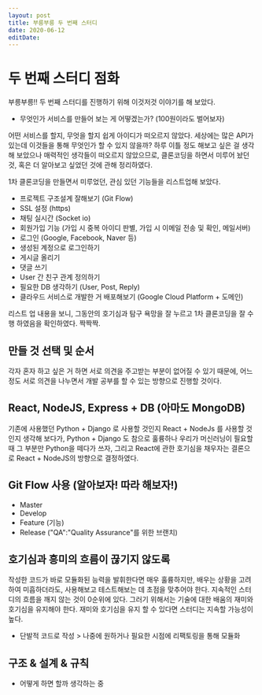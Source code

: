 ```yaml
---
layout: post
title: 부릉부릉 두 번째 스터디
date: 2020-06-12
editDate:
---
```


# 두 번째 스터디 점화

부릉부릉!!
두 번째 스터디를 진행하기 위해 이것저것 이야기를 해 보았다.
- 무엇인가 서비스를 만들어 보는 게 어떻겠는가? (100원이라도 벌어보자)

어떤 서비스를 할지, 무엇을 할지 쉽게 아이디가 떠오르지 않았다. 세상에는 많은 API가 있는데 이것들을 통해 무엇인가 할 수 있지 않을까? 하루 이틀 정도 해보고 싶은 걸 생각해 보았으나 매력적인 생각들이 떠오르지 않았으므로, 클론코딩을 하면서 미루어 놨던 것, 혹은 더 알아보고 싶었던 것에 관해 정리하였다.

1차 클론코딩을 만들면서 미루었던, 관심 있던 기능들을 리스트업해 보았다.
- 프로젝트 구조설계 잘해보기 (Git Flow)
- SSL 설정 (https)
- 채팅 실시간 (Socket io)
- 회원가입 기능 (가입 시 중복 아이디 판별, 가입 시 이메일 전송 및 확인, 메일서버)
- 로그인 (Google, Facebook, Naver 등)
- 생성된 계정으로 로그인하기
- 게시글 올리기
- 댓글 쓰기
- User 간 친구 관계 정의하기
- 필요한 DB 생각하기 (User, Post, Reply)
- 클라우드 서비스로 개발한 거 배포해보기 (Google Cloud Platform + 도메인)


리스트 업 내용을 보니, 그동안의 호기심과 탐구 욕망을 잘 누르고 1차 클론코딩을 잘 수행 하였음을 확인하였다. 짝짝짝.

## 만들 것 선택 및 순서
각자 혼자 하고 싶은 거 하면 서로 의견을 주고받는 부분이 없어질 수 있기 때문에, 어느 정도 서로 의견을 나누면서 개발 공부를 할 수 있는 방향으로 진행할 것이다.

## React, NodeJS, Express + DB (아마도 MongoDB)
기존에 사용했던 Python + Django 로 사용할 것인지 React + NodeJs 를 사용할 것인지 생각해 보다가, Python + Django 도 참으로 훌륭하나 우리가 머신러닝이 필요할 때 그 부분만 Python을 떼다가 쓰자, 그리고 React에 관한 호기심을 채우자는 결론으로 React + NodeJS의 방향으로 결정하였다.

## Git Flow 사용 (알아보자! 따라 해보자!)
- Master
- Develop
- Feature (기능)
- Release ("QA":"Quality Assurance"를 위한 브랜치)


## 호기심과 흥미의 흐름이 끊기지 않도록
작성한 코드가 바로 모듈화된 능력을 발휘한다면 매우 훌륭하지만, 배우는 상황을 고려하여 미흡하더라도,
사용해보고 테스트해보는 데 초점을 맞추어야 한다. 지속적인 스터디의 흐름을 깨지 않는 것이 0순위에 있다. 그러기 위해서는 기술에 대한 배움의 재미와 호기심을 유지해야 한다. 재미와 호기심을 유지 할 수 있다면 스터디는 지속할 가능성이 높다.

- 단발적 코드로 작성 > 나중에 원하거나 필요한 시점에 리팩토링을 통해 모듈화

## 구조 & 설계 & 규칙
- 어떻게 하면 할까 생각하는 중


